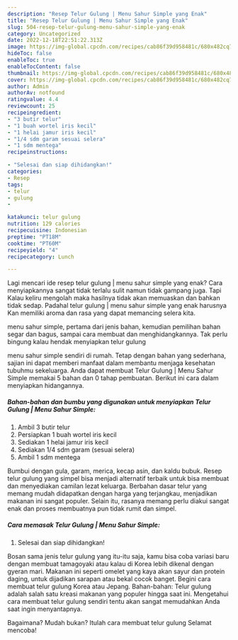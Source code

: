 ```yaml
---
description: "Resep Telur Gulung | Menu Sahur Simple yang Enak"
title: "Resep Telur Gulung | Menu Sahur Simple yang Enak"
slug: 504-resep-telur-gulung-menu-sahur-simple-yang-enak
category: Uncategorized
date: 2022-12-18T22:51:22.313Z
image: https://img-global.cpcdn.com/recipes/cab86f39d958481c/680x482cq70/telur-gulung-menu-sahur-simple-foto-resep-utama.jpg
hideToc: false
enableToc: true
enableTocContent: false
thumbnail: https://img-global.cpcdn.com/recipes/cab86f39d958481c/680x482cq70/telur-gulung-menu-sahur-simple-foto-resep-utama.jpg
cover: https://img-global.cpcdn.com/recipes/cab86f39d958481c/680x482cq70/telur-gulung-menu-sahur-simple-foto-resep-utama.jpg
author: Admin
authorAv: notfound
ratingvalue: 4.4
reviewcount: 25
recipeingredient:
- "3 butir telur"
- "1 buah wortel iris kecil"
- "1 helai jamur iris kecil"
- "1/4 sdm garam sesuai selera"
- "1 sdm mentega"
recipeinstructions:

- "Selesai dan siap dihidangkan!"
categories:
- Resep
tags:
- telur
- gulung
- 

katakunci: telur gulung  
nutrition: 129 calories
recipecuisine: Indonesian
preptime: "PT18M"
cooktime: "PT60M"
recipeyield: "4"
recipecategory: Lunch

---
```



Lagi mencari ide resep telur gulung | menu sahur simple yang enak? Cara menyiapkannya sangat tidak terlalu sulit namun tidak gampang juga. Tapi Kalau keliru mengolah maka hasilnya tidak akan memuaskan dan bahkan tidak sedap. Padahal telur gulung | menu sahur simple yang enak harusnya Kan memiliki aroma dan rasa yang dapat memancing selera kita.

 menu sahur simple, pertama dari jenis bahan, kemudian pemilihan bahan segar dan bagus, sampai cara membuat dan menghidangkannya. Tak perlu bingung kalau hendak menyiapkan telur gulung 

 menu sahur simple sendiri di rumah. Tetap dengan bahan yang sederhana, sajian ini dapat memberi manfaat dalam membantu menjaga kesehatan tubuhmu sekeluarga. Anda dapat membuat Telur Gulung | Menu Sahur Simple memakai 5 bahan dan 0 tahap pembuatan. Berikut ini cara dalam menyiapkan hidangannya.

<!--inarticleads1-->

##### Bahan-bahan dan bumbu yang digunakan untuk menyiapkan Telur Gulung | Menu Sahur Simple:

1. Ambil 3 butir telur
1. Persiapkan 1 buah wortel iris kecil
1. Sediakan 1 helai jamur iris kecil
1. Sediakan 1/4 sdm garam (sesuai selera)
1. Ambil 1 sdm mentega


Bumbui dengan gula, garam, merica, kecap asin, dan kaldu bubuk. Resep telur gulung yang simpel bisa menjadi alternatif terbaik untuk bisa membuat dan menyediakan camilan lezat keluarga. Berbahan dasar telur yang memang mudah didapatkan dengan harga yang terjangkau, menjadikan makanan ini sangat populer. Selain itu, rasanya memang perlu diakui sangat enak dan proses membuatnya pun tidak rumit dan simpel. 

<!--inarticleads2-->

##### Cara memasak Telur Gulung | Menu Sahur Simple:


1. Selesai dan siap dihidangkan!

Bosan sama jenis telur gulung yang itu-itu saja, kamu bisa coba variasi baru dengan membuat tamagoyaki atau kalau di Korea lebih dikenal dengan gyeran mari. Makanan ini seperti omelet yang kaya akan sayur dan protein daging, untuk dijadikan sarapan atau bekal cocok banget. Begini cara membuat telur gulung Korea atau Jepang. Bahan-bahan: Telur gulung adalah salah satu kreasi makanan yang populer hingga saat ini. Mengetahui cara membuat telur gulung sendiri tentu akan sangat memudahkan Anda saat ingin menyantapnya. 

Bagaimana? Mudah bukan? Itulah cara membuat telur gulung  Selamat mencoba!

